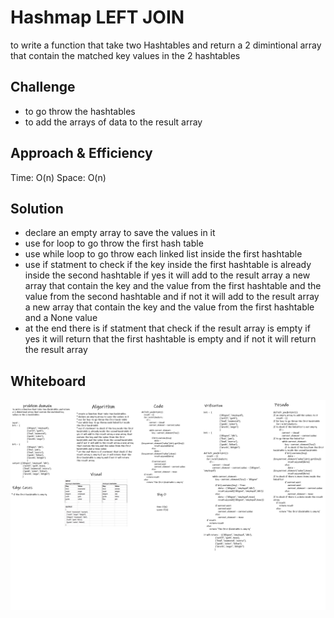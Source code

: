 # Hashmap LEFT JOIN
to write a function that take two Hashtables and return a 2 dimintional array that contain the matched key values in the 2 hashtables

## Challenge
* to go throw the hashtables
* to add the arrays of data to the result array

## Approach & Efficiency
Time: O(n)
Space: O(n)

## Solution
* declare an empty array to save the values in it
* use for loop to go throw the first hash table
* use while loop to go throw each linked list inside the first hashtable
* use if statment to check if the key inside the first hashtable is already inside the second hashtable if yes it will add to the result array a new array that contain the key and the value from the first hashtable and the value from the second hashtable and if not it will add to the result array a new array that contain the key and the value from the first hashtable and a None value
* at the end there is if statment that check if the result array is empty if yes it will return that the first hashtable is empty and if not it will return the result array

## Whiteboard
![](whiteboard/code-33.png)